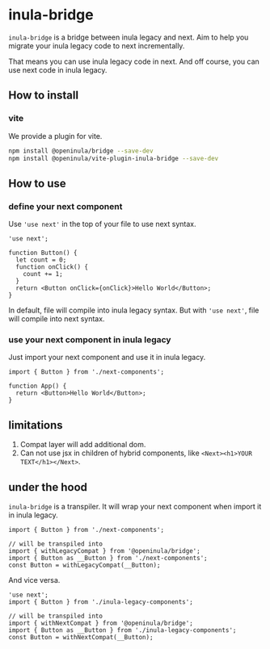 # inula-bridge

`inula-bridge` is a bridge between inula legacy and next. Aim to help you migrate your inula legacy code to next incrementally.

That means you can use inula legacy code in next. And off course, you can use next code in inula legacy.

## How to install

### vite

We provide a plugin for vite.

```bash
npm install @openinula/bridge --save-dev
npm install @openinula/vite-plugin-inula-bridge --save-dev
```

## How to use

### define your next component

Use `'use next'` in the top of your file to use next syntax.

```tsx
'use next';

function Button() {
  let count = 0;
  function onClick() {  
    count += 1;
  }
  return <Button onClick={onClick}>Hello World</Button>;
}
```

In default, file will compile into inula legacy syntax.
But with `'use next'`, file will compile into next syntax.

### use your next component in inula legacy
Just import your next component and use it in inula legacy.

```tsx
import { Button } from './next-components';

function App() {
  return <Button>Hello World</Button>;
}
```

## limitations

1. Compat layer will add additional dom.
2. Can not use jsx in children of hybrid components, like `<Next><h1>YOUR TEXT</h1></Next>`.


## under the hood

`inula-bridge` is a transpiler. It will wrap your next component when import it in inula legacy.

```tsx
import { Button } from './next-components';

// will be transpiled into
import { withLegacyCompat } from '@openinula/bridge';
import { Button as __Button } from './next-components';
const Button = withLegacyCompat(__Button);
```

And vice versa.
```tsx
'use next';
import { Button } from './inula-legacy-components';

// will be transpiled into
import { withNextCompat } from '@openinula/bridge';
import { Button as __Button } from './inula-legacy-components';
const Button = withNextCompat(__Button);
```

